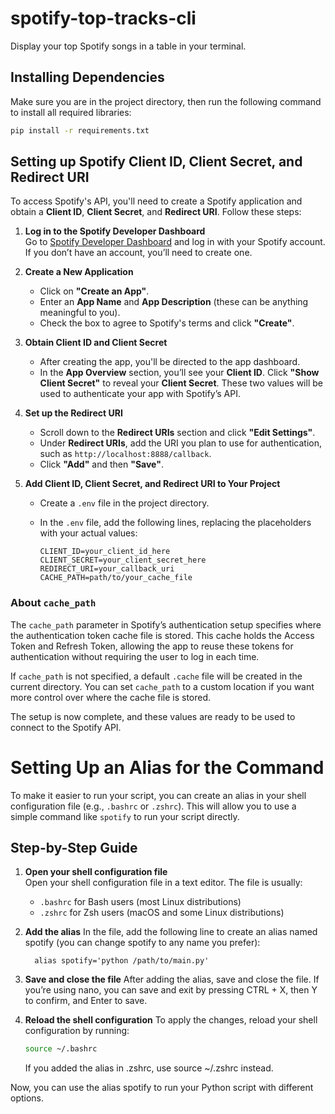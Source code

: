 # spotify-top-tracks-cli
Display your top Spotify songs in a table in your terminal.

## Installing Dependencies

Make sure you are in the project directory, then run the following command to install all required libraries:

```bash
pip install -r requirements.txt
```

## Setting up Spotify Client ID, Client Secret, and Redirect URI

To access Spotify's API, you'll need to create a Spotify application and obtain a **Client ID**, **Client Secret**, and **Redirect URI**. Follow these steps:

1. **Log in to the Spotify Developer Dashboard**  
   Go to [Spotify Developer Dashboard](https://developer.spotify.com/dashboard/) and log in with your Spotify account. If you don’t have an account, you’ll need to create one.

2. **Create a New Application**  
   - Click on **"Create an App"**.
   - Enter an **App Name** and **App Description** (these can be anything meaningful to you).
   - Check the box to agree to Spotify's terms and click **"Create"**.

3. **Obtain Client ID and Client Secret**  
   - After creating the app, you'll be directed to the app dashboard.
   - In the **App Overview** section, you’ll see your **Client ID**. Click **"Show Client Secret"** to reveal your **Client Secret**. These two values will be used to authenticate your app with Spotify’s API.

4. **Set up the Redirect URI**  
   - Scroll down to the **Redirect URIs** section and click **"Edit Settings"**.
   - Under **Redirect URIs**, add the URI you plan to use for authentication, such as `http://localhost:8888/callback`.
   - Click **"Add"** and then **"Save"**.

5. **Add Client ID, Client Secret, and Redirect URI to Your Project**  
   - Create a `.env` file in the project directory.
   - In the `.env` file, add the following lines, replacing the placeholders with your actual values:

     ```plaintext
     CLIENT_ID=your_client_id_here
     CLIENT_SECRET=your_client_secret_here
     REDIRECT_URI=your_callback_uri
     CACHE_PATH=path/to/your_cache_file
     ```

### About `cache_path`

The `cache_path` parameter in Spotify’s authentication setup specifies where the authentication token cache file is stored. This cache holds the Access Token and Refresh Token, allowing the app to reuse these tokens for authentication without requiring the user to log in each time.

If `cache_path` is not specified, a default `.cache` file will be created in the current directory. You can set `cache_path` to a custom location if you want more control over where the cache file is stored.

The setup is now complete, and these values are ready to be used to connect to the Spotify API.


# Setting Up an Alias for the Command

To make it easier to run your script, you can create an alias in your shell configuration file (e.g., `.bashrc` or `.zshrc`). This will allow you to use a simple command like `spotify` to run your script directly.

## Step-by-Step Guide

1. **Open your shell configuration file**  
   Open your shell configuration file in a text editor. The file is usually:
   - `.bashrc` for Bash users (most Linux distributions)
   - `.zshrc` for Zsh users (macOS and some Linux distributions)

2. **Add the alias**
   In the file, add the following line to create an alias named spotify (you can change spotify to any name you prefer):

   ```plaintext
     alias spotify='python /path/to/main.py'
     ```

3. **Save and close the file**
   After adding the alias, save and close the file. If you’re using nano, you can save and exit by pressing CTRL + X, then Y to confirm, and Enter to save.

4. **Reload the shell configuration**
   To apply the changes, reload your shell configuration by running:

   ```bash
   source ~/.bashrc
   ```

   If you added the alias in .zshrc, use source ~/.zshrc instead.

Now, you can use the alias spotify to run your Python script with different options.